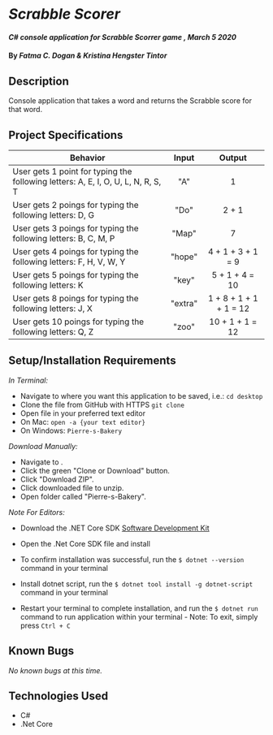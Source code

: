 # _Scrabble Scorer_

#### _C# console application for Scrabble Scorrer game , March 5 2020_

#### By _**Fatma C. Dogan & Kristina Hengster Tintor**_

## Description

Console application that takes a word and returns the Scrabble score for that word.

## Project Specifications

| Behavior | Input | Output |
|---|:---:|:---:|
| User gets 1 point for typing the following letters: A, E, I, O, U, L, N, R, S, T  | "A"| 1 |
| User gets 2 poings for typing the following letters: D, G   | "Do" | 2 + 1 | 
| User gets 3 poings for typing the following letters: B, C, M, P  | "Map" | 7 |
| User gets 4 poings for typing the following letters: F, H, V, W, Y | "hope" | 4 + 1 + 3 + 1 = 9 |
| User gets 5 poings for typing the following letters: K | "key" | 5 + 1 + 4 = 10 |
| User gets 8 poings for typing the following letters: J, X | "extra" | 1 + 8 + 1 + 1 + 1 = 12 |
| User gets 10 poings for typing the following letters: Q, Z | "zoo" | 10 + 1 + 1 = 12 |



## Setup/Installation Requirements

_In Terminal:_

* Navigate to where you want this application to be saved, i.e.:
```cd desktop```
* Clone the file from GitHub with HTTPS
```git clone  ```
* Open file in your preferred text editor
* On Mac: ```open -a {your text editor} ```
* On Windows: ```Pierre-s-Bakery```

_Download Manually:_

* Navigate to . 
* Click the green "Clone or Download" button.
* Click "Download ZIP".
* Click downloaded file to unzip.
* Open folder called "Pierre-s-Bakery".


_Note For Editors:_ 
* Download the .NET Core SDK [Software Development Kit](https://dotnet.microsoft.com/download)
* Open the .Net Core SDK file and install
* To confirm installation was successful, run the ```$ dotnet --version``` command in your terminal

* Install dotnet script, run the ```$ dotnet tool install -g dotnet-script``` command in your terminal
* Restart your terminal to complete installation, and run the ```$ dotnet run``` command to run application within your terminal - Note: To exit, simply press ```Ctrl + C```
## Known Bugs

_No known bugs at this time._


## Technologies Used

* C#
* .Net Core